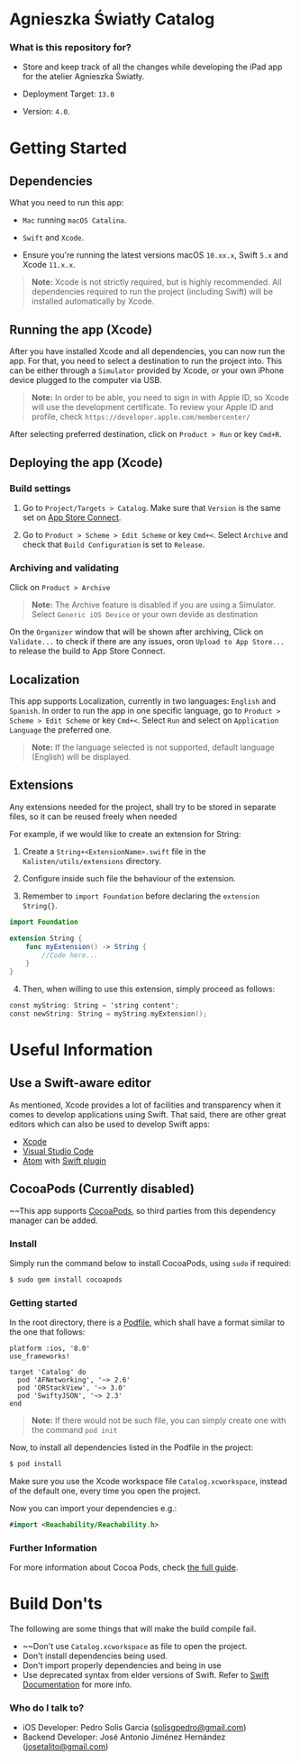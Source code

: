 # Agnieszka Światły Catalog #

### What is this repository for? ###

* Store and keep track of all the changes while developing the iPad app for the atelier Agnieszka Światły.

* Deployment Target: `13.0`
* Version: `4.0`.

# Getting Started
## Dependencies
What you need to run this app:

* `Mac` running `macOS Catalina`.

* `Swift` and `Xcode`.

* Ensure you're running the latest versions macOS `10.xx.x`, Swift `5.x` and Xcode `11.x.x`.


> **Note:** Xcode is not strictly required, but is highly recommended. All dependencies required to run the project (including Swift) will be installed automatically by Xcode.

## Running the app (Xcode)
After you have installed Xcode and all dependencies, you can now run the app. For that, you need to select a destination to run the project into. This can be either through a `Simulator` provided by Xcode, or your own iPhone device plugged to the computer via USB.

> **Note:** In order to be able, you need to sign in with Apple ID, so Xcode will use the development certificate. To review your Apple ID and profile, check `https://developer.apple.com/membercenter/`

After selecting preferred destination, click on `Product > Run` or key `Cmd+R`.

## Deploying the app (Xcode)
### Build settings
1) Go to `Project/Targets > Catalog`. Make sure that `Version` is the same set on [App Store Connect](https://appstoreconnect.apple.com/).

2) Go to `Product > Scheme > Edit Scheme` or key `Cmd+<`. Select `Archive` and check that `Build Configuration` is set to `Release`.

### Archiving and validating
Click on `Product > Archive`

> **Note:** The Archive feature is disabled if you are using a Simulator. Select `Generic iOS Device` or your own devide as destination

On the `Organizer` window that will be shown after archiving, Click on `Validate...` to check if there are any issues, oron `Upload to App Store...` to release the build to App Store Connect.

## Localization
This app supports Localization, currently in two languages: `English` and `Spanish`. In order to run the app in one specific language, go to `Product > Scheme > Edit Scheme` or key `Cmd+<`. Select `Run` and select on `Application Language` the preferred one.

> **Note:** If the language selected is not supported, default language (English) will be displayed.


## Extensions
Any extensions needed for the project, shall try to be stored in separate files, so it can be reused freely when needed

For example, if we would like to create an extension for String:

1) Create a `String+<ExtensionName>.swift` file in the `Kalisten/utils/extensions` directory.

2) Configure inside such file the behaviour of the extension.

3) Remember to `import Foundation` before declaring the `extension String{}`.

```swift
import Foundation

extension String {
    func myExtension() -> String {
        //Code here...
    }
}
```

4) Then, when willing to use this extension, simply proceed as follows:

```swift
const myString: String = 'string content';
const newString: String = myString.myExtension();
```

# Useful Information
## Use a Swift-aware editor
As mentioned, Xcode provides a lot of facilities and transparency when it comes to develop applications using Swift. That said, there are other great editors which can also be used to develop Swift apps:

* [Xcode](https://apps.apple.com/us/app/xcode/id497799835?mt=12)
* [Visual Studio Code](https://code.visualstudio.com/)
* [Atom](https://atom.io/) with [Swift plugin](https://atom.io/packages/language-swift)


## CocoaPods (Currently disabled)
~~This app supports [CocoaPods](https://cocoapods.org), so third parties from this dependency manager can be added.

### Install
Simply run the command below to install CocoaPods, using `sudo` if required:

```bash
$ sudo gem install cocoapods
```

### Getting started
In the root directory, there is a [Podfile](https://bitbucket.org/pedrosolisg/kalisten-ios/src/master/Podfile), which shall have a format similar to the one that follows:

```pod
platform :ios, '8.0'
use_frameworks!

target 'Catalog' do
  pod 'AFNetworking', '~> 2.6'
  pod 'ORStackView', '~> 3.0'
  pod 'SwiftyJSON', '~> 2.3'
end
```


> **Note:** If there would not be such file, you can simply create one with the command `pod init`

Now, to install all dependencies listed in the Podfile in the project:

```bash
$ pod install
```
Make sure you use the Xcode workspace file `Catalog.xcworkspace`, instead of the default one, every time you open the project.

Now you can import your dependencies e.g.:

```swift
#import <Reachability/Reachability.h>
```

### Further Information
For more information about Cocoa Pods, check [the full guide](https://guides.cocoapods.org/using/getting-started.html#getting-started).


# Build Don'ts
The following are some things that will make the build compile fail.

- ~~Don't use `Catalog.xcworkspace` as file to open the project.
- Don't install dependencies being used.
- Don't import properly dependencies and being in use
- Use deprecated syntax from elder versions of Swift. Refer to [Swift Documentation](https://developer.apple.com/documentation/xcode_release_notes/xcode_10_2_release_notes/swift_5_release_notes_for_xcode_10_2) for more info.

### Who do I talk to? ###

* iOS Developer: Pedro Solis Garcia (solisgpedro@gmail.com)
* Backend Developer: José Antonio Jiménez Hernández (josetalito@gmail.com)
